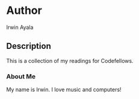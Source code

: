 # Author
Irwin Ayala

## Description
This is a collection of my readings for Codefellows.

### About Me
My name is Irwin.  I love music and computers!

